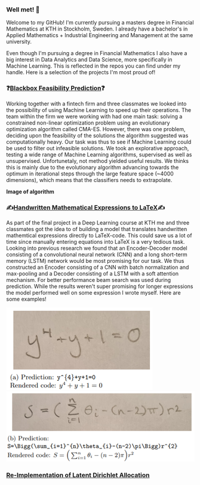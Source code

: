 ### Well met! 👋

Welcome to my GitHub! I'm currently pursuing a masters degree in Financial Mathematics at KTH in Stockholm, Sweden. I already have a bachelor's in Applied Mathematics + Industrial Engineering and Management at the same university. 

Even though I'm pursuing a degree in Financial Mathematics I also have a big interest in Data Analytics and Data Science, more specifically in Machine Learning. This is reflected in the repos you can find under my handle. Here is a selection of the projects I'm most proud of!

### ❓[Blackbox Feasibility Prediction](https://github.com/KodAgge/Feasibility-Prediction)❓

Working together with a fintech firm and three classmates we looked into the possibility of using Machine Learning to speed up their operations. The team within the firm we were working with had one main task: solving a constrained non-linear optimization problem using an evolutionary optimization algorithm called CMA-ES. However, there was one problem, deciding upon the feasibility of the solutions the algorithm suggested was computationally heavy. Our task was thus to see if Machine Learning could be used to filter out infeasible solutions. We took an explorative approach, testing a wide range of Machine Learning algorithms, supervised as well as unsupervised. Unfortunetaly, not method yielded useful results. We thinks this is mainly due to the evolutionary algorithm advancing towards the optimum in iterational steps through the large feature space (~4000 dimensions), which means that the classifiers needs to extrapolate.

**Image of algorithm**

### ✍️[Handwritten Mathematical Expressions to LaTeX](https://github.com/KodAgge/Img2Latex)✍️
As part of the final project in a Deep Learning course at KTH me and three classmates got the idea to of building a model that translates handwritten mathemtical expressions directly to LaTeX-code. This could save us a lot of time since manually entering equations into LaTeX is a very tedious task.
Looking into previous research we found that an Encoder-Decoder model consisting of a convolutional neural network (CNN) and a long short-term memory (LSTM) network would be most promising for our task. We thus constructed an Encoder consisting of a CNN with batch normalization and max-pooling and a Decoder consisting of a LSTM with a soft attention mechanism. For better performance beam search was used during prediction.
While the results weren't super promising for longer expressions the model performed well on some expression I wrote myself. Here are some examples!

![Result A](/images/result_a.PNG)
![Result B](/images/result_b.PNG)


### [Re-Implementation of Latent Dirichlet Allocation](https://github.com/Javigsv/LDA_AdML)

<!--
**KodAgge/KodAgge** is a ✨ _special_ ✨ repository because its `README.md` (this file) appears on your GitHub profile.

Here are some ideas to get you started:

- 🔭 I’m currently working on ...
- 🌱 I’m currently learning ...
- 👯 I’m looking to collaborate on ...
- 🤔 I’m looking for help with ...
- 💬 Ask me about ...
- 📫 How to reach me: ...
- 😄 Pronouns: ...
- ⚡ Fun fact: ...
-->
